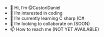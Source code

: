 - 👋 Hi, I’m @CustoriDaniel
- 👀 I’m interested in coding
- 🌱 I’m currently learning C sharp (C#
- 💞️ I’m looking to collaborate on (SOON)
- 📫 How to reach me (NOT YET AVAILABLE)

<!---
CustoriDaniel/CustoriDaniel is a ✨ special ✨ repository because its `README.md` (this file) appears on your GitHub profile.
You can click the Preview link to take a look at your changes.
--->
